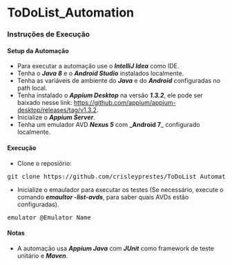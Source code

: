# ToDoList_Automation

### Instruções de Execução

#### Setup da Automação

- Para executar a automação use o **_IntelliJ Idea_** como IDE.
- Tenha o **_Java 8_** e o **_Android Studio_** instalados localmente.
- Tenha as variáveis de ambiente do **_Java_** e do **_Android_** configuradas no path local.
- Tenha instalado o **_Appium Desktop_** na versão **_1.3.2_**, ele pode ser baixado nesse link: https://github.com/appium/appium-desktop/releases/tag/v1.3.2.
- Inicialize o **_Appium Server_**.
- Tenha um emulador AVD **_Nexus 5_** com **_Android 7**_ configurado localmente.

#### Execução

- Clone o reposiório:
<pre>git clone https://github.com/crisleyprestes/ToDoList_Automation.git</pre>

- Inicialize o emaulador para executar os testes (Se necessário, execute o comando **_emaultor -list-avds_**, para saber quais AVDs estão configuradas).
<pre>emulator @Emulator_Name</pre>

#### Notas

- A automação usa **_Appium Java_** com **_JUnit_** como framework de teste unitário e **_Maven_**.
